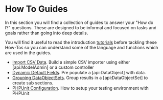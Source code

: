 # How To Guides

In this section you will find a collection of guides to answer your "How do I?" questions. These are designed to be informal and focused 
on tasks and goals rather than going into deep details.

You will find it useful to read the introduction [tutorials](/tutorials) before tackling these How-Tos so you can understand some of 
the language and functions which are used in the guides.

* [Import CSV Data](csv-import). Build a simple CSV importer using either [api:ModelAdmin] or a custom controller
* [Dynamic Default Fields](dynamic-default-fields). Pre populate a [api:DataObject] with data.
* [Grouping DataObjectSets](grouping-dataobjectsets). Group results in a [api:DataObjectSet] to create sub sections.
* [PHPUnit Configuration](phpunit-configuration). How to setup your testing environment with PHPUnit

